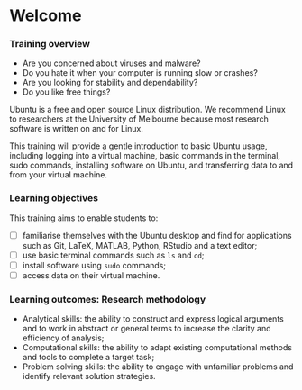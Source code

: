 # Welcome

### Training overview

* Are you concerned about viruses and malware? 
* Do you hate it when your computer is running slow or crashes? 
* Are you looking for stability and dependability? 
* Do you like free things?

Ubuntu is a free and open source Linux distribution. We recommend Linux to researchers at the University of Melbourne because most research software is written on and for Linux.

This training will provide a gentle introduction to basic Ubuntu usage, including logging into a virtual machine, basic commands in the terminal, sudo commands, installing software on Ubuntu, and transferring data to and from your virtual machine.

### Learning objectives

This training aims to enable students to:

* [ ] familiarise themselves with the Ubuntu desktop and find for applications such as Git, LaTeX, MATLAB, Python, RStudio and a text editor;
* [ ] use basic terminal commands such as `ls` and `cd`;
* [ ] install software using `sudo` commands;
* [ ] access data on their virtual machine.

### Learning outcomes: Research methodology

* Analytical skills: the ability to construct and express logical arguments and to work in abstract or general terms to increase the clarity and efficiency of analysis;
* Computational skills: the ability to adapt existing computational methods and tools to complete a target task;
* Problem solving skills: the ability to engage with unfamiliar problems and identify relevant solution strategies.


